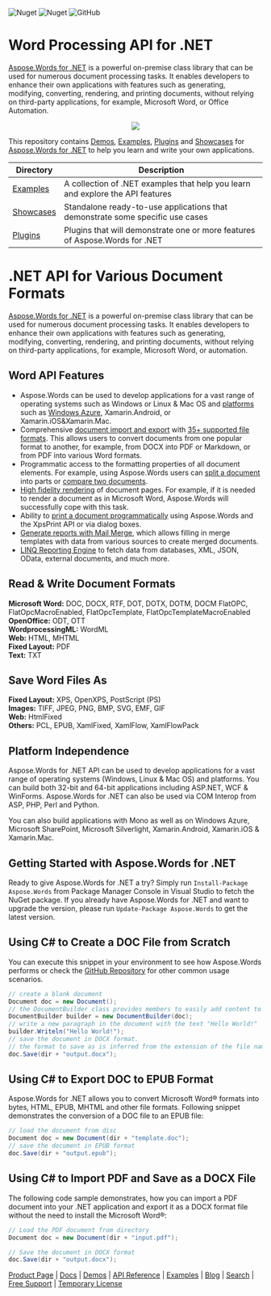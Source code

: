 ![Nuget](https://img.shields.io/nuget/v/Aspose.Words) ![Nuget](https://img.shields.io/nuget/dt/Aspose.Words) ![GitHub](https://img.shields.io/github/license/aspose-words/Aspose.Words-for-.NET)
# Word Processing API for .NET

[Aspose.Words for .NET](https://products.aspose.com/words/net) is a powerful on-premise class library that can be used for numerous document processing tasks. It enables developers to enhance their own applications with features such as generating, modifying, converting, rendering, and printing documents, without relying on third-party applications, for example, Microsoft Word, or Office Automation.

<p align="center">

  <a title="Download complete Aspose.Words for .NET source code" href="https://github.com/aspose-words/Aspose.Words-for-.NET/archive/master.zip">
	<img src="https://raw.github.com/AsposeExamples/java-examples-dashboard/master/images/downloadZip-Button-Large.png" />
  </a>
</p>

This repository contains [Demos](Demos), [Examples](Examples), [Plugins](Plugins) and [Showcases](Showcases) for [Aspose.Words for .NET](http://www.aspose.com/products/words/net) to help you learn and write your own applications.

Directory | Description
--------- | -----------
[Examples](Examples)  | A collection of .NET examples that help you learn and explore the API features
[Showcases](Showcases)  | Standalone ready-to-use applications that demonstrate some specific use cases
[Plugins](Plugins)  | Plugins that will demonstrate one or more features of Aspose.Words for .NET

# .NET API for Various Document Formats

[Aspose.Words for .NET](https://products.aspose.com/words/net) is a powerful on-premise class library that can be used for numerous document processing tasks. It enables developers to enhance their own applications with features such as generating, modifying, converting, rendering, and printing documents, without relying on third-party applications, for example, Microsoft Word, or automation.

## Word API Features

- Aspose.Words can be used to develop applications for a vast range of operating systems such as Windows or Linux & Mac OS and [platforms](https://docs.aspose.com/display/wordsnet/Feature+Overview#FeatureOverview-SupportedPlatforms) such as [Windows Azure](https://docs.aspose.com/display/wordsnet/Windows+Azure+Platform), Xamarin.Android, or Xamarin.iOS&Xamarin.Mac.
- Comprehensive [document import and export](https://docs.aspose.com/display/wordsnet/Loading%2C+Saving+and+Converting) with [35+ supported file formats](https://docs.aspose.com/display/wordsnet/Supported+Document+Formats). This allows users to convert documents from one popular format to another, for example, from DOCX into PDF or Markdown, or from PDF into various Word formats.
- Programmatic access to the formatting properties of all document elements. For example, using Aspose.Words users can [split a document](https://docs.aspose.com/display/wordsnet/Split+a+Document) into parts or [compare two documents](https://docs.aspose.com/display/wordsnet/Compare+Documents).
- [High fidelity rendering](https://docs.aspose.com/display/wordsnet/Rendering) of document pages. For example, if it is needed to render a document as in Microsoft Word, Aspose.Words will successfully cope with this task.
- Ability to [print a document programmatically](https://docs.aspose.com/display/wordsnet/Print+a+Document+Programmatically+or+Using+Dialogs) using Aspose.Words and the XpsPrint API or via dialog boxes.
- [Generate reports with Mail Merge](https://docs.aspose.com/display/wordsnet/Mail+Merge+and+Reporting), which allows filling in merge templates with data from various sources to create merged documents.
- [LINQ Reporting Engine](https://docs.aspose.com/display/wordsnet/LINQ+Reporting+Engine) to fetch data from databases, XML, JSON, OData, external documents, and much more.

## Read & Write Document Formats

**Microsoft Word:** DOC, DOCX, RTF, DOT, DOTX, DOTM, DOCM FlatOPC, FlatOpcMacroEnabled, FlatOpcTemplate, FlatOpcTemplateMacroEnabled\
**OpenOffice:** ODT, OTT\
**WordprocessingML:** WordML\
**Web:** HTML, MHTML\
**Fixed Layout:** PDF\
**Text:** TXT

## Save Word Files As

**Fixed Layout:** XPS, OpenXPS, PostScript (PS)\
**Images:** TIFF, JPEG, PNG, BMP, SVG, EMF, GIF\
**Web:** HtmlFixed\
**Others:** PCL, EPUB, XamlFixed, XamlFlow, XamlFlowPack

## Platform Independence

Aspose.Words for .NET API can be used to develop applications for a vast range of operating systems (Windows, Linux & Mac OS) and platforms. You can build both 32-bit and 64-bit applications including ASP.NET, WCF & WinForms. Aspose.Words for .NET can also be used via COM Interop from ASP, PHP, Perl and Python. 

You can also build applications with Mono as well as on Windows Azure, Microsoft SharePoint, Microsoft Silverlight, Xamarin.Android, Xamarin.iOS & Xamarin.Mac.

## Getting Started with Aspose.Words for .NET

Ready to give Aspose.Words for .NET a try? Simply run `Install-Package Aspose.Words` from Package Manager Console in Visual Studio to fetch the NuGet package. If you already have Aspose.Words for .NET and want to upgrade the version, please run `Update-Package Aspose.Words` to get the latest version.

## Using C# to Create a DOC File from Scratch

You can execute this snippet in your environment to see how Aspose.Words performs or check the [GitHub Repository](https://github.com/aspose-words/Aspose.Words-for-.NET) for other common usage scenarios.

```csharp
// create a blank document
Document doc = new Document();
// the DocumentBuilder class provides members to easily add content to a document
DocumentBuilder builder = new DocumentBuilder(doc);
// write a new paragraph in the document with the text "Hello World!"
builder.Writeln("Hello World!");
// save the document in DOCX format. 
// the format to save as is inferred from the extension of the file name.
doc.Save(dir + "output.docx");
```

## Using C# to Export DOC to EPUB Format

Aspose.Words for .NET allows you to convert Microsoft Word® formats into bytes, HTML, EPUB, MHTML and other file formats. Following snippet demonstrates the conversion of a DOC file to an EPUB file:

```csharp
// load the document from disc
Document doc = new Document(dir + "template.doc");
// save the document in EPUB format
doc.Save(dir + "output.epub");
```

## Using C# to Import PDF and Save as a DOCX File

The following code sample demonstrates, how you can import a PDF document into your .NET application and export it as a DOCX format file without the need to install the Microsoft Word®:

```csharp
// Load the PDF document from directory
Document doc = new Document(dir + "input.pdf");

// Save the document in DOCX format
doc.Save(dir + "output.docx");
```

[Product Page](https://products.aspose.com/words/net) | [Docs](https://docs.aspose.com/display/wordsnet/Home) | [Demos](https://products.aspose.app/words/family) | [API Reference](https://apireference.aspose.com/words/net) | [Examples](https://github.com/aspose-words/Aspose.Words-for-.NET) | [Blog](https://blog.aspose.com/category/words/) | [Search](https://search.aspose.com/) | [Free Support](https://forum.aspose.com/c/words) | [Temporary License](https://purchase.aspose.com/temporary-license)

